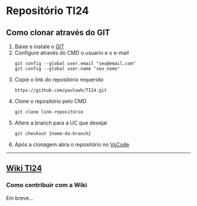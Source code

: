 # Repositório TI24

## Como clonar através do GIT
1. Baixe e instale o [GIT](https://git-scm.com/)
2. Configure através do CMD o usuario e o e-mail
    ```git
    git config --global user.email "seu@email.com"
    git config --global user.name "seu nome"
    ```
3. Copie o link do repositório requerido
    ```git
    https://github.com/paulowh/TI24.git
    ```
4. Clone o repositório pelo CMD
    ```git
    git clone link-repositório
    ```
5. Altere a branch para a UC que desejar
    ```git
    git checkout {nome-da-branch}
    ```
6. Após a clonagem abra o repositório no [VsCode](https://code.visualstudio.com/)

***

## [Wiki TI24](https://github.com/paulowh/paulowh/wiki)

### Como contribuir com a Wiki

Em breve...
